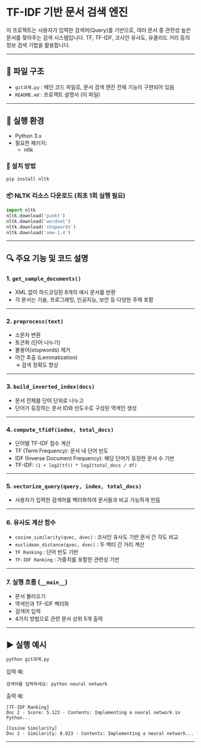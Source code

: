 
# TF-IDF 기반 문서 검색 엔진

이 프로젝트는 사용자가 입력한 검색어(Query)를 기반으로, 여러 문서 중 관련성 높은 문서를 찾아주는 검색 시스템입니다.
TF, TF-IDF, 코사인 유사도, 유클리드 거리 등의 정보 검색 기법을 활용합니다.

---

## 📁 파일 구조

- `git과제.py` : 메인 코드 파일로, 문서 검색 엔진 전체 기능이 구현되어 있음
- `README.md` : 프로젝트 설명서 (이 파일)

---

## 💾 실행 환경

- Python 3.x
- 필요한 패키지:
  - nltk

### 🔧 설치 방법

```bash
pip install nltk
```

### 📦 NLTK 리소스 다운로드 (최초 1회 실행 필요)

```python
import nltk
nltk.download('punkt')
nltk.download('wordnet')
nltk.download('stopwords')
nltk.download('omw-1.4')
```

---

## 🔍 주요 기능 및 코드 설명

### 1. `get_sample_documents()`
- XML 없이 하드코딩된 8개의 예시 문서를 반환
- 각 문서는 기술, 프로그래밍, 인공지능, 보안 등 다양한 주제 포함

---

### 2. `preprocess(text)`
- 소문자 변환
- 토큰화 (단어 나누기)
- 불용어(stopwords) 제거
- 어간 추출 (Lemmatization)  
→ 검색 정확도 향상

---

### 3. `build_inverted_index(docs)`
- 문서 전체를 단어 단위로 나누고
- 단어가 등장하는 문서 ID와 빈도수로 구성된 역색인 생성

---

### 4. `compute_tfidf(index, total_docs)`
- 단어별 TF-IDF 점수 계산
- TF (Term Frequency): 문서 내 단어 빈도
- IDF (Inverse Document Frequency): 해당 단어가 등장한 문서 수 기반
- TF-IDF: `(1 + log2(tf)) * log2(total_docs / df)`

---

### 5. `vectorize_query(query, index, total_docs)`
- 사용자가 입력한 검색어를 벡터화하여 문서들과 비교 가능하게 만듬

---

### 6. 유사도 계산 함수
- `cosine_similarity(qvec, dvec)` : 코사인 유사도 기반 문서 간 각도 비교
- `euclidean_distance(qvec, dvec)` : 두 벡터 간 거리 계산
- `TF Ranking` : 단어 빈도 기반
- `TF-IDF Ranking` : 가중치를 포함한 관련성 기반

---

### 7. 실행 흐름 (`__main__`)
- 문서 불러오기
- 역색인과 TF-IDF 벡터화
- 검색어 입력
- 4가지 방법으로 관련 문서 상위 5개 출력

---

## ▶️ 실행 예시

```bash
python git과제.py
```

입력 예:
```
검색어를 입력하세요: python neural network
```

출력 예:
```
[TF-IDF Ranking]
Doc 2 - Score: 5.123 - Contents: Implementing a neural network in Python...

[Cosine Similarity]
Doc 2 - Similarity: 0.923 - Contents: Implementing a neural network...
```

---

